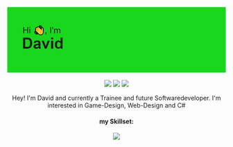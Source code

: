 <img src="header.png">

<br>

<p align="center">
  <img src="https://badges.pufler.dev/visits/DavidRabl/DavidRabl">
  <img src="https://badges.pufler.dev/years/DavidRabl">
  <img src="https://badges.pufler.dev/repos/DavidRabl">
</p>

<p align="center"> Hey! I'm David and currently a Trainee and future Softwaredeveloper. I'm interested in Game-Design, Web-Design and C# </p>

<h4 align="center"> my Skillset: </h4>
<p align="center">
  <a href="https://skillicons.dev">
    <img src="https://skillicons.dev/icons?i=js,html,css,cs,dotnet,visualstudio,vscode" />
  </a>
</p>
